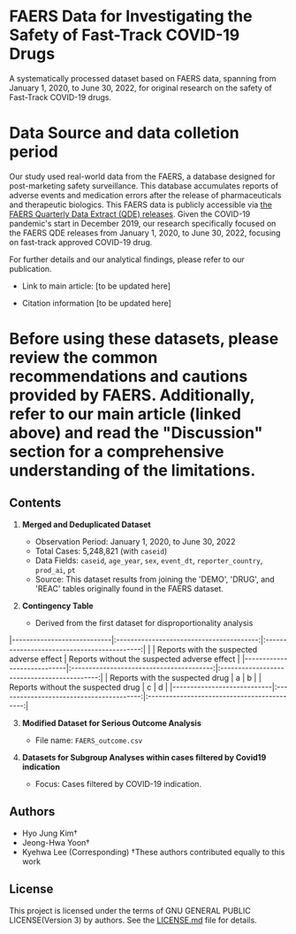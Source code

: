 # FAERS Data for Investigating the Safety of Fast-Track COVID-19 Drugs
A systematically processed dataset based on FAERS data, spanning from January 1, 2020, to June 30, 2022, for original research on the safety of Fast-Track COVID-19 drugs.

# Data Source and data colletion period
Our study used real-world data from the FAERS, a database designed for post-marketing safety surveillance. This database accumulates reports of adverse events and medication errors after the release of pharmaceuticals and therapeutic biologics. This FAERS data is publicly accessible via [the FAERS Quarterly Data Extract (QDE) releases](https://fis.fda.gov/extensions/FPD-QDE-FAERS/FPD-QDE-FAERS.html). 
Given the COVID-19 pandemic's start in December 2019, our research specifically focused on the FAERS QDE releases from January 1, 2020, to June 30, 2022, focusing on fast-track approved COVID-19 drug.

For further details and our analytical findings, please refer to our publication.

+ Link to main article:
[to be updated here]

+ Citation information
[to be updated here]

# Before using these datasets, please review the common recommendations and cautions provided by FAERS. Additionally, refer to our main article (linked above) and read the "Discussion" section for a comprehensive understanding of the limitations.

## Contents
1. **Merged and Deduplicated Dataset** 
   - Observation Period: January 1, 2020, to June 30, 2022
   - Total Cases: 5,248,821 (with `caseid`)
   - Data Fields: `caseid`, `age_year`, `sex`, `event_dt`, `reporter_country`, `prod_ai`, `pt`
   - Source: This dataset results from joining the 'DEMO', 'DRUG', and 'REAC' tables originally found in the FAERS dataset.

2. **Contingency Table**
   - Derived from the first dataset for disproportionality analysis
     
|----------------------------|:----------------------------------------:|:-------------------------------------------:|
|                            | Reports with the suspected adverse effect | Reports without the suspected adverse effect |
|----------------------------|:----------------------------------------:|:-------------------------------------------:|
| Reports with the suspected drug   |                   a                    |                    b                        |
| Reports without the suspected drug |                   c                    |                    d                      |
|----------------------------|:----------------------------------------:|:-------------------------------------------:|

3. **Modified Dataset for Serious Outcome Analysis** 
   - File name: `FAERS_outcome.csv`


4. **Datasets for Subgroup Analyses within cases filtered by Covid19 indication** 
   - Focus: Cases filtered by COVID-19 indication.


## Authors
* Hyo Jung Kim†
* Jeong-Hwa Yoon†
* Kyehwa Lee (Corresponding)
†These authors contributed equally to this work

## License
This project is licensed under the terms of GNU GENERAL PUBLIC LICENSE(Version 3) by authors. 
See the [LICENSE.md](https://github.com/HyojungKim/FAERS_Data_for_Investigating-the-Safety-of-Fast-Track-COVID-19-Drugs/blob/master/LICENSE.md) file for details.

